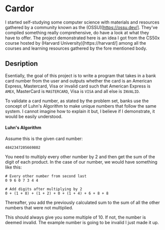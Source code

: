 # Cardor

I started self-studying some computer science with materials and resources gathered by a community known as the (OSSU)[https://ossu.dev/]. They've compiled something really comprehensive, do have a look at what they have to offer. The project demonstrated here is an idea I got from the CS50x course hosted by (Harvard University)[https://harvard/] among all the courses and learning resources gathered by the fore mentioned body.

## Desription
Esentially, the goal of this project is to write a program that takes in a bank card number from the user and outputs whether the card is an American Express, Mastercard, Visa or invalid card  such that American Express is `AMEX`, MasterCard is `MASTERCARD`, Visa is `VISA` and all else is `INVALID`.

To validate a card number, as stated by the problem set, banks use the concept of Luhn's Algorithm to make unique numbers that follow the same system. I cannot imagine how to explain it but, I believe if I demonstrate, it would be easily understood.

#### Luhn's Algorithm
Assume this is the given card number:
```shell
4842347205669802
```
You need to multiply every other number by 2 and then get the sum of the digit of each product. In the case of our number, we would have something like this:
```shell
# Every other number from second last
0 9 6 0 7 3 4 4

# Add digits after multiplying by 2
0 + (1 + 8) + (1 + 2) + 0 + (1 + 4) + 6 + 8 + 8 
```
Thereafter, you add the previously calculated sum to the sum of all the other numbers that were not multiplied.

This should always give you some multiple of 10. If not, the number is deemed invalid. The example number is going to be invalid I just made it up.

